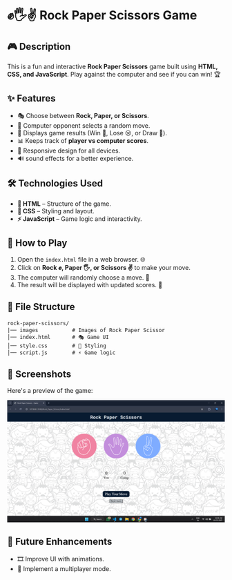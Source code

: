 # ✊🖐✌ Rock Paper Scissors Game

## 🎮 Description
This is a fun and interactive **Rock Paper Scissors** game built using **HTML, CSS, and JavaScript**. Play against the computer and see if you can win! 🏆

## ✨ Features
- 🎭 Choose between **Rock, Paper, or Scissors**.
- 🤖 Computer opponent selects a random move.
- 🏅 Displays game results (Win 🥳, Lose 😢, or Draw 🤝).
- 📊 Keeps track of **player vs computer scores**.
- 📱 Responsive design for all devices.
- 🔊 sound effects for a better experience.

## 🛠 Technologies Used
- **📝 HTML** – Structure of the game.
- **🎨 CSS** – Styling and layout.
- **⚡ JavaScript** – Game logic and interactivity.

## 🎯 How to Play
1. Open the `index.html` file in a web browser. 🌐
2. Click on **Rock ✊, Paper 🖐, or Scissors ✌** to make your move.
3. The computer will randomly choose a move. 🤖
4. The result will be displayed with updated scores. 🏅

## 📁 File Structure
```
rock-paper-scissors/
|── images           # Images of Rock Paper Scissor
│── index.html       # 🎭 Game UI
│── style.css        # 🎨 Styling
│── script.js        # ⚡ Game logic
```

## 📸 Screenshots
Here's a preview of the game:

![Game Screenshot](Screenshot.png)

## 🚀 Future Enhancements
- 🎞 Improve UI with animations.
- 👥 Implement a multiplayer mode.
